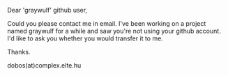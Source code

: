 Dear 'graywulf' github user,

Could you please contact me in email. I've been working on a project named graywulf for a while and saw you're not using your github account. I'd like to ask you whether you would transfer it to me.

Thanks.

dobos(at)complex.elte.hu

